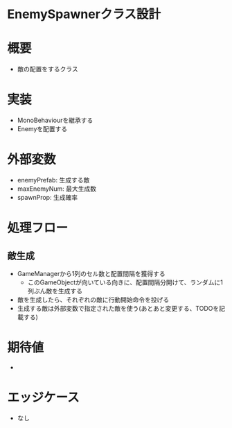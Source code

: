 # EnemySpawnerクラス設計

# 概要
- 敵の配置をするクラス

# 実装
- MonoBehaviourを継承する
- Enemyを配置する

# 外部変数
- enemyPrefab: 生成する敵
- maxEnemyNum: 最大生成数
- spawnProp: 生成確率

# 処理フロー

## 敵生成
- GameManagerから1列のセル数と配置間隔を獲得する
	- このGameObjectが向いている向きに、配置間隔分開けて、ランダムに1列ぶん敵を生成する
- 敵を生成したら、それぞれの敵に行動開始命令を投げる
- 生成する敵は外部変数で指定された敵を使う(あとあと変更する、TODOを記載する)

# 期待値
- 

# エッジケース
- なし